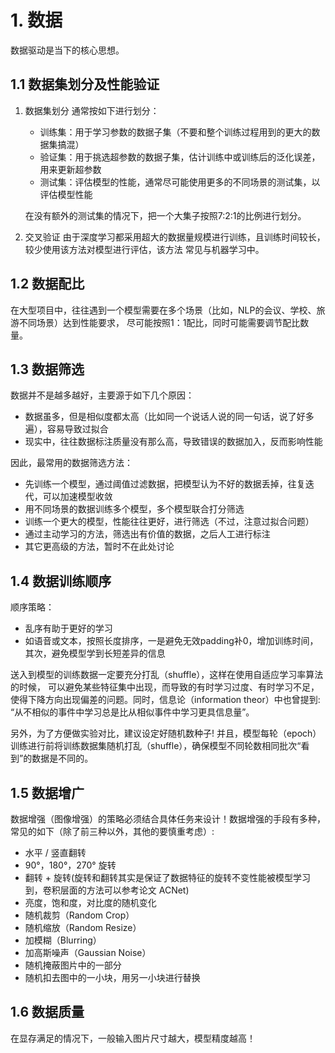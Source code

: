 # 1. 数据
数据驱动是当下的核心思想。

## 1.1 数据集划分及性能验证
1. 数据集划分
   通常按如下进行划分：
    - 训练集：用于学习参数的数据子集（不要和整个训练过程用到的更大的数据集搞混）
    - 验证集：用于挑选超参数的数据子集，估计训练中或训练后的泛化误差，用来更新超参数
    - 测试集：评估模型的性能，通常尽可能使用更多的不同场景的测试集，以评估模型性能

    在没有额外的测试集的情况下，把一个大集子按照7:2:1的比例进行划分。

2. 交叉验证
   由于深度学习都采用超大的数据量规模进行训练，且训练时间较长，较少使用该方法对模型进行评估，该方法
   常见与机器学习中。

## 1.2 数据配比
在大型项目中，往往遇到一个模型需要在多个场景（比如，NLP的会议、学校、旅游不同场景）达到性能要求，
尽可能按照1：1配比，同时可能需要调节配比数量。   

## 1.3 数据筛选
数据并不是越多越好，主要源于如下几个原因：
- 数据虽多，但是相似度都太高（比如同一个说话人说的同一句话，说了好多遍），容易导致过拟合
- 现实中，往往数据标注质量没有那么高，导致错误的数据加入，反而影响性能

因此，最常用的数据筛选方法：
- 先训练一个模型，通过阈值过滤数据，把模型认为不好的数据丢掉，往复迭代，可以加速模型收敛
- 用不同场景的数据训练多个模型，多个模型联合打分筛选
- 训练一个更大的模型，性能往往更好，进行筛选（不过，注意过拟合问题）
- 通过主动学习的方法，筛选出有价值的数据，之后人工进行标注
- 其它更高级的方法，暂时不在此处讨论

## 1.4 数据训练顺序
顺序策略：
- 乱序有助于更好的学习
- 如语音或文本，按照长度排序，一是避免无效padding补0，增加训练时间，其次，避免模型学到长短差异的信息

送入到模型的训练数据一定要充分打乱（shuffle），这样在使用自适应学习率算法的时候，
可以避免某些特征集中出现，而导致的有时学习过度、有时学习不足，
使得下降方向出现偏差的问题。同时，信息论（information theor）中也曾提到: 
“从不相似的事件中学习总是比从相似事件中学习更具信息量”。

另外，为了方便做实验对比，建议设定好随机数种子! 并且，模型每轮（epoch）
训练进行前将训练数据集随机打乱（shuffle），确保模型不同轮数相同批次“看到”的数据是不同的。

## 1.5 数据增广
数据增强（图像增强）的策略必须结合具体任务来设计！数据增强的手段有多种，
常见的如下（除了前三种以外，其他的要慎重考虑）:

- 水平 / 竖直翻转
- 90°，180°，270° 旋转
- 翻转 + 旋转(旋转和翻转其实是保证了数据特征的旋转不变性能被模型学习到，卷积层面的方法可以参考论文 ACNet)
- 亮度，饱和度，对比度的随机变化
- 随机裁剪（Random Crop）
- 随机缩放（Random Resize）
- 加模糊（Blurring）
- 加高斯噪声（Gaussian Noise）
- 随机掩蔽图片中的一部分
- 随机扣去图中的一小块，用另一小块进行替换

## 1.6 数据质量
在显存满足的情况下，一般输入图片尺寸越大，模型精度越高！
